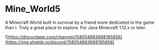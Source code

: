 # Mine_World5
 A Minecraft World built in survival by a friend more dedicated to the game than I. Truly a great place to explore. For Java Minecraft 1.12.x or later. 


![https://discordapp.com/channels158054883688185856](https://img.shields.io/discord/158054883688185856)
